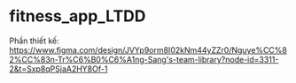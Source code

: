 # fitness_app_LTDD

Phần thiết kế:
https://www.figma.com/design/JVYp9orm8I02kNm44yZZr0/Nguye%CC%82%CC%83n-Tr%C6%B0%C6%A1ng-Sang's-team-library?node-id=3311-2&t=Sxp8qPSjaA2HY8Of-1
